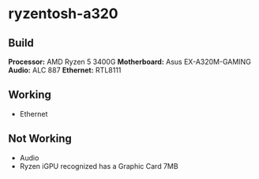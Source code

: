 # ryzentosh-a320

## Build
**Processor:** AMD Ryzen 5 3400G
**Motherboard:** Asus EX-A320M-GAMING
**Audio:** ALC 887
**Ethernet:** RTL8111

## Working
- Ethernet

## Not Working
- Audio
- Ryzen iGPU recognized has a Graphic Card 7MB
